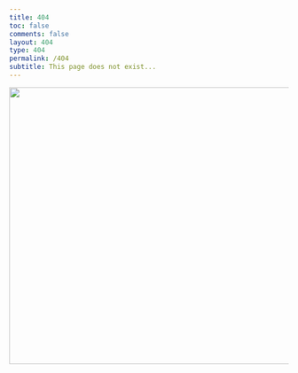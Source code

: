 ```yaml
---
title: 404
toc: false
comments: false
layout: 404
type: 404
permalink: /404
subtitle: This page does not exist...
---
```


<img class="hero-image" src="/img/genemator/Portfolio.png" style="padding-bottom: 2em;" height="500" width="1000">


